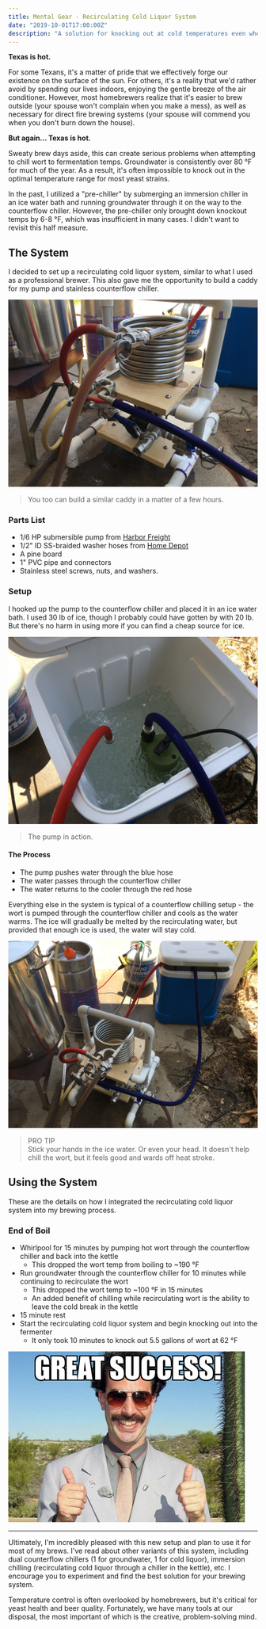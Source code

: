 ```yaml
---
title: Mental Gear - Recirculating Cold Liquor System
date: "2019-10-01T17:00:00Z"
description: "A solution for knocking out at cold temperatures even when it's hot outside."
---
```


**Texas is hot.**

For some Texans, it's a matter of pride that we effectively forge our existence on the surface of the sun. For others, it's a reality that we'd rather avoid by spending our lives indoors, enjoying the gentle breeze of the air conditioner. However, most homebrewers realize that it's easier to brew outside (your spouse won't complain when you make a mess), as well as necessary for direct fire brewing systems (your spouse will commend you when you don't burn down the house).

**But again... Texas is hot.**

Sweaty brew days aside, this can create serious problems when attempting to chill wort to fermentation temps. Groundwater is consistently over  80 °F for much of the year. As a result, it's often impossible to knock out in the optimal temperature range for most yeast strains.

In the past, I utilized a "pre-chiller" by submerging an immersion chiller in an ice water bath and running groundwater through it on the way to the counterflow chiller. However, the pre-chiller only brought down knockout temps by 6-8 °F, which was insufficient in many cases. I didn't want to revisit this half measure.

## The System
I decided to set up a recirculating cold liquor system, similar to what I used as a professional brewer. This also gave me the opportunity to build a caddy for my pump and stainless counterflow chiller.

![Chiller Caddy](./chiller-1_1.jpg)

> You too can build a similar caddy in a matter of a few hours.

### Parts List
- 1/6 HP submersible pump from [Harbor Freight](https://www.harborfreight.com/16-hp-submersible-utility-pump-1600-gph-63319.html)
- 1/2" ID SS-braided washer hoses from [Home Depot](https://www.homedepot.com/p/Everbilt-4-ft-Universal-Stainless-Steel-Washing-Machine-Hose-with-Elbow-2-Pack-98257/307638977)
- A pine board
- 1" PVC pipe and connectors
- Stainless steel screws, nuts, and washers.


### Setup
I hooked up the pump to the counterflow chiller and placed it in an ice water bath. I used 30 lb of ice, though I probably could have gotten by with 20 lb. But there's no harm in using more if you can find a cheap source for ice.

![Recirculating Cold Liquor System](./chiller-1_2.jpg)

> The pump in action.

#### The Process
- The pump pushes water through the blue hose
- The water passes through the counterflow chiller
- The water returns to the cooler through the red hose

Everything else in the system is typical of a counterflow chilling setup - the wort is pumped through the counterflow chiller and cools as the water warms. The ice will gradually be melted by the recirculating water, but provided that enough ice is used, the water will stay cold.

![Knockout](./chiller-1_3.jpg)

> PRO TIP<br>
> Stick your hands in the ice water. Or even your head. It doesn't help chill the wort, but it feels good and wards off heat stroke.

## Using the System
These are the details on how I integrated the recirculating cold liquor system into my brewing process.

### End of Boil
- Whirlpool for 15 minutes by pumping hot wort through the counterflow chiller and back into the kettle
  - This dropped the wort temp from boiling to ~190 °F
- Run groundwater through the counterflow chiller for 10 minutes while continuing to recirculate the wort
  - This dropped the wort temp to ~100 °F in 15 minutes
  - An added benefit of chilling while recirculating wort is the ability to leave the cold break in the kettle
- 15 minute rest
- Start the recirculating cold liquor system and begin knocking out into the fermenter
  - It only took 10 minutes to knock out 5.5 gallons of wort at 62 °F

![Great success](./great-success.png)

---

Ultimately, I'm incredibly pleased with this new setup and plan to use it for most of my brews. I've read about other variants of this system, including dual counterflow chillers (1 for groundwater, 1 for cold liquor), immersion chilling (recirculating cold liquor through a chiller in the kettle), etc. I encourage you to experiment and find the best solution for your brewing system. 

Temperature control is often overlooked by homebrewers, but it's critical for yeast health and beer quality. Fortunately, we have many tools at our disposal, the most important of which is the creative, problem-solving mind.